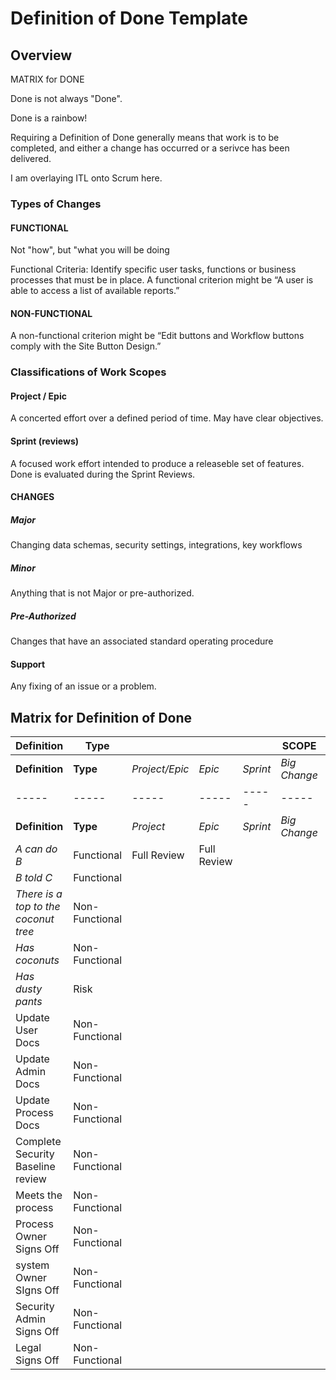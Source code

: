 # Definition of Done Template

## Overview

MATRIX for DONE

Done is not always "Done".

Done is a rainbow!

Requiring a Definition of Done generally means that work is to be completed, and either a change has occurred or a serivce has been delivered.

I am overlaying ITL onto Scrum here.

### Types of Changes

#### FUNCTIONAL

Not "how", but "what you will be doing

Functional Criteria: Identify specific user tasks, functions or business processes that must be in place. A functional criterion might be “A user is able to access a list of available reports.”

#### NON-FUNCTIONAL

A non-functional criterion might be “Edit buttons and Workflow buttons comply with the Site Button Design.”

### Classifications of Work Scopes

#### Project / Epic

A concerted effort over a defined period of time. May have clear objectives.

#### Sprint (reviews)

A focused work effort intended to produce a releaseble set of features. Done is evaluated during the Sprint Reviews.

#### CHANGES

##### Major

Changing data schemas, security settings, integrations, key workflows

##### Minor

Anything that is not Major or pre-authorized.

##### Pre-Authorized

Changes that have an associated standard operating procedure

#### Support

Any fixing of an issue or a problem.

## Matrix for Definition of Done

|	**Definition**	|	**Type**	|	|	|	|	**SCOPE**	|	|	|	|
| ----- | ----- | ----- | ----- | ----- | ----- | ----- | ----- | ----- |
|	**Definition**	|	**Type**	|	_Project/Epic_	|	_Epic_	|	_Sprint_	|	_Big Change_	|	_Small Change_	|	_Tiny Change_	|	_Support Service_	|
| ----- | ----- | ----- | ----- | ----- | ----- | ----- | ----- | ----- |
|	**Definition**	|	**Type**	|	_Project_	|	_Epic_	|	_Sprint_	|	_Big Change_	|	_Small Change_	|	_Small Change_	|	_Support Service_	|
|	_A can do B_	|	Functional	|	Full Review	|	Full Review	|		|		|		|		|
|	_B told C_	|	Functional	|	|	|		|		|		|		|
|	_There is a top to the coconut tree_	|	Non-Functional	|	|	|		|		|		|		|
|	_Has coconuts_	|	Non-Functional	|	|	|		|		|		|		|
|	_Has dusty pants_	|	Risk	|	|	|		|		|		|		|
|	Update User Docs	|	Non-Functional	|	|	|		|		|		|		|
|	Update Admin Docs	|	Non-Functional	|	|	|		|		|		|		|
|	Update Process Docs	|	Non-Functional	|	|	|		|		|		|		|
|	Complete Security Baseline review	|	Non-Functional	|	|	|		|		|		|		|
|	Meets the process	|	Non-Functional	|	|	|		|		|		|		|
|	Process Owner Signs Off	|	Non-Functional	|	|	|		|		|		|		|
|	system Owner SIgns Off	|	Non-Functional	|	|	|		|		|		|		|
|	Security Admin Signs Off	|	Non-Functional	|	|	|		|		|		|		|
|	Legal Signs Off	|	Non-Functional	|	|	|		|		|		|		|
